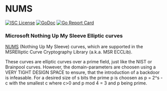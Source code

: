 # NUMS
[![ISC License](http://img.shields.io/badge/license-ISC-blue.svg)](https://github.com/pedroalbanese/go-nums/blob/master/LICENSE.md) 
[![GoDoc](https://godoc.org/github.com/pedroalbanese/go-nums?status.png)](http://godoc.org/github.com/pedroalbanese/go-nums)
[![Go Report Card](https://goreportcard.com/badge/github.com/pedroalbanese/go-nums)](https://goreportcard.com/report/github.com/pedroalbanese/go-nums)

### Microsoft Nothing Up My Sleeve Elliptic curves
[NUMS](http://www.watersprings.org/pub/id/draft-black-numscurves-01.html) (Nothing Up My Sleeve) curves, which are supported in the MSRElliptic Curve Cryptography Library (a.k.a. MSR ECCLib).

These curves are elliptic curves over a prime field, just like the NIST or Brainpool curves. However, the domain-parameters are choosen using a VERY TIGHT DESIGN SPACE to ensure, that the introduction of a backdoor is infeasable. For a desired size of s bits the prime p is choosen as p = 2^s - c with the smallest c where c>0 and p mod 4 = 3 and p being prime.
